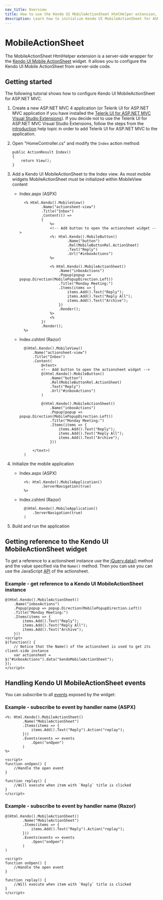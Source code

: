 ```yaml
---
nav_title: Overview
title: How to use the Kendo UI MobileActionSheet HtmlHelper extension, server-side ASP.NET MVC wrapper for Kendo UI Mobile ActionSheet widget
description: Learn how to initialize Kendo UI MobileActionSheet for ASP.NET MVC, handle Kendo UI MobileActionSheet Events, access an existing actionsheet with MobileActionSheet HtmlHelper extension documentation.
---
```


# MobileActionSheet

The MobileActionSheet HtmlHelper extension is a server-side wrapper for the [Kendo UI Mobile ActionSheet](/api/mobile/actionsheet) widget. It allows you to configure the Kendo UI Mobile ActionSheet
from server-side code.

## Getting started

The following tutorial shows how to configure Kendo UI MobileActionSheet for ASP.NET MVC.

1.  Create a new ASP.NET MVC 4 application (or Telerik UI for ASP.NET MVC application if you have installed the [Telerik UI for ASP.NET MVC Visual Studio Extensions](/getting-started/using-kendo-with/aspnet-mvc/introduction#kendo-ui-for-asp.net-mvc-visual-studio-extensions)).
If you decide not to use the Telerik UI for ASP.NET MVC Visual Studio Extensions, follow the steps from the [introduction](/getting-started/using-kendo-with/aspnet-mvc/introduction) help topic in order
to add Telerik UI for ASP.NET MVC to the application.
1.  Open "HomeController.cs" and modify the `Index` action method:

        public ActionResult Index()
        {
            return View();
        }

1. Add a Kendo UI MobileActionSheet to the Index view. As most mobile widgets MobileActionSheet must be initialized within MobileView content
    - Index.aspx (ASPX)

            <% Html.Kendo().MobileView()
                    .Name("actionsheet-view")
                    .Title("Inbox")
                    .Content(() =>
                    {
                        %>
                        <!-- Add button to open the actionsheet widget -->
                        <%: Html.Kendo().MobileButton()
                                .Name("button")
                                .Rel(MobileButtonRel.ActionSheet)
                                .Text("Reply")
                                .Url("#inboxActions")
                        %>

                        <% Html.Kendo().MobileActionSheet()
                            .Name("inboxActions")
                            .Popup(popup => popup.Direction(MobilePopupDirection.Left))
                            .Title("Monday Meeting:")
                            .Items(items => {
                                items.Add().Text("Reply");
                                items.Add().Text("Reply All");
                                items.Add().Text("Archive");
                            })
                            .Render();
                        %>
                        <%
                    })
                    .Render();
            %>

    - Index.cshtml (Razor)

            @(Html.Kendo().MobileView()
                .Name("actionsheet-view")
                .Title("Inbox")
                .Content(
                    @<text>
                    <!-- Add button to open the actionsheet widget -->
                    @(Html.Kendo().MobileButton()
                        .Name("button")
                        .Rel(MobileButtonRel.ActionSheet)
                        .Text("Reply")
                        .Url("#inboxActions")
                    )

                    @(Html.Kendo().MobileActionSheet()
                        .Name("inboxActions")
                        .Popup(popup => popup.Direction(MobilePopupDirection.Left))
                        .Title("Monday Meeting:")
                        .Items(items => {
                            items.Add().Text("Reply");
                            items.Add().Text("Reply All");
                            items.Add().Text("Archive");
                        }))

                </text>)
            )

1. Initialize the mobile application
    - Index.aspx (ASPX)

            <%: Html.Kendo().MobileApplication()
                    .ServerNavigation(true)
            %>

    - Index.cshtml (Razor)

            @(Html.Kendo().MobileApplication()
                .ServerNavigation(true)
            )

1. Build and run the application

## Getting reference to the Kendo UI MobileActionSheet widget

To get a reference to a actionsheet instance use the [jQuery.data()](http://api.jquery.com/jQuery.data/) method and the value specified via the `Name()` method.
Then you can use you can use the JavaScript [API](/api/mobile/actionsheet#methods) of the actionsheet.

### Example - get reference to a Kendo UI MobileActionSheet instance

    @(Html.Kendo().MobileActionSheet()
        .Name("inboxActions")
        .Popup(popup => popup.Direction(MobilePopupDirection.Left))
        .Title("Monday Meeting:")
        .Items(items => {
            items.Add().Text("Reply");
            items.Add().Text("Reply All");
            items.Add().Text("Archive");
        }))
    <script>
    $(function() {
        // Notice that the Name() of the actionsheet is used to get its client-side instance
        var actionsheet = $("#inboxActions").data("kendoMobileActionSheet");
    });
    </script>


## Handling Kendo UI MobileActionSheet events

You can subscribe to all [events](/api/mobile/actionsheet#events) exposed by the widget:

### Example - subscribe to event by handler name (ASPX)

    <%: Html.Kendo().MobileActionSheet()
            .Name("MobileActionSheet")
            .Items(items => {
                items.Add().Text("Reply").Action("replay");
            }))
            .Events(events => events
                .Open("onOpen")
            )
    %>

    <script>
    function onOpen() {
        //Handle the open event
    }

    function replay() {
        //Will execute when item with `Reply` title is clicked
    }
    </script>


### Example - subscribe to event by handler name (Razor)

    @(Html.Kendo().MobileActionSheet()
            .Name("MobileActionSheet")
            .Items(items => {
                items.Add().Text("Reply").Action("replay");
            }))
            .Events(events => events
                .Open("onOpen")
            )
    )

    <script>
    function onOpen() {
        //Handle the open event
    }

    function replay() {
        //Will execute when item with `Reply` title is clicked
    }
    </script>

